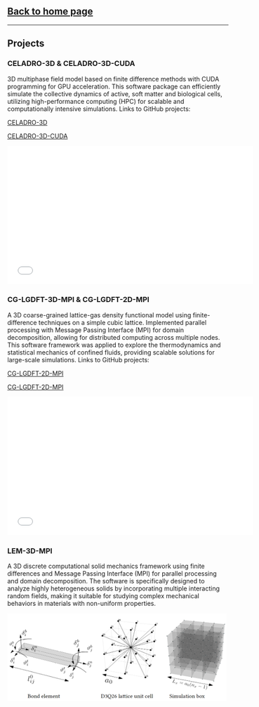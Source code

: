 ## [Back to home page](/index)
---
## Projects

### CELADRO-3D & CELADRO-3D-CUDA

3D multiphase field model based on finite difference methods with CUDA programming for GPU acceleration. This software package can efficiently simulate the collective dynamics of active, soft matter and biological cells, utilizing high-performance computing (HPC) for scalable and computationally intensive simulations. Links to GitHub projects: 

[CELADRO-3D](https://github.com/siavashmonfared/celadro_three_dimensional)

[CELADRO-3D-CUDA](https://github.com/siavashmonfared/CELADRO-3D-CUDA)

<iframe width="560" height="315" src="/movies/3d_mpf_simulation.gif" frameborder="0" allowfullscreen></iframe>

### CG-LGDFT-3D-MPI & CG-LGDFT-2D-MPI
A 3D coarse-grained lattice-gas density functional model using finite-difference techniques on a simple cubic lattice. Implemented parallel processing with Message Passing Interface (MPI) for domain decomposition, allowing for distributed computing across multiple nodes. This software framework was applied to explore the thermodynamics and statistical mechanics of confined fluids, providing scalable solutions for large-scale simulations. Links to GitHub projects: 

[CG-LGDFT-2D-MPI](https://github.com/siavashmonfared/CGDFT_2D)

[CG-LGDFT-2D-MPI](https://github.com/siavashmonfared/CGDFT_3D)

<iframe width="560" height="315" src="/movies/CGDFT_2D.gif" frameborder="0" allowfullscreen></iframe>

### LEM-3D-MPI
A 3D discrete computational solid mechanics framework using finite differences and Message Passing Interface (MPI) for parallel processing and domain decomposition. The software is specifically designed to analyze highly heterogeneous solids by incorporating multiple interacting random fields, making it suitable for studying complex mechanical behaviors in materials with non-uniform properties.

<img src="images/LEM.png" width="500" height="200">


